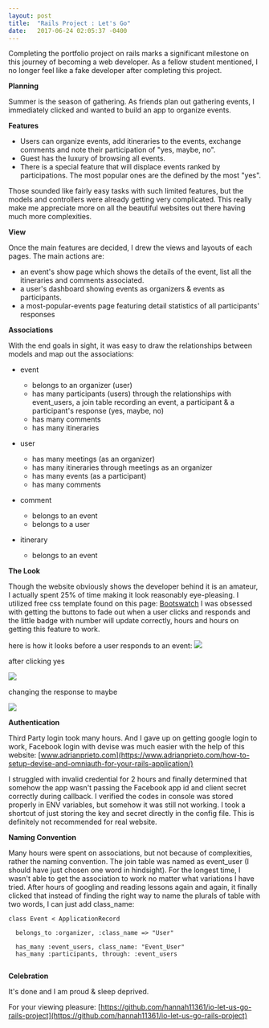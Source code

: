 ```yaml
---
layout: post
title:  "Rails Project : Let's Go"
date:   2017-06-24 02:05:37 -0400
---
```



Completing the portfolio project on rails marks a significant milestone on this journey of becoming a web developer.  As a fellow student mentioned, I no longer feel like a fake developer after completing this project.  

**Planning**

Summer is the season of gathering.  As friends plan out gathering events, I immediately clicked and wanted to build an app to organize events. 

**Features**

- Users can organize events, add itineraries to the events, exchange comments and note their participation of "yes, maybe, no".  
- Guest has the luxury of browsing all events. 
- There is a special feature that will displace events ranked by participations.  The most popular ones are the defined by the most "yes".  

Those sounded like fairly easy tasks with such limited features, but the models and controllers were already getting very complicated.  This really make me appreciate more on all the beautiful websites out there having much more complexities.

**View**

Once the main features are decided, I drew the views and layouts of each pages.  The main actions are:
- an event's show page which shows the details of the event, list all the itineraries and comments associated.
- a user's dashboard showing events as organizers & events as participants.
- a most-popular-events page featuring detail statistics of all participants' responses

**Associations**

With the end goals in sight, it was easy to draw the relationships between models and map out the associations:

- event 
     - belongs to an organizer (user)
     - has many participants (users) through the relationships with event_users, a join table recording an event, a participant & a participant's response (yes, maybe, no)
     - has many comments
     - has many itineraries
     
- user
     - has many meetings (as an organizer)
     - has many itineraries through meetings as an organizer
     - has many events (as a participant)
     - has many comments

- comment
     - belongs to an event
     - belongs to a user

- itinerary
     - belongs to an event

**The Look**

Though the website obviously shows the developer behind it is an amateur, I actually spent 25% of time making it look reasonably eye-pleasing.  I utilized free css template found on this page:
[Bootswatch](https://bootswatch.com/simplex/)
I was obsessed with getting the buttons to fade out when a user clicks and responds and the little badge with number will update correctly, hours and hours on getting this feature to work.

here is how it looks before a user responds to an event:
![](http://i.imgur.com/g2QzDhG.png)

after clicking yes

![](http://i.imgur.com/73r1CjX.png)

changing the response to maybe

![](http://i.imgur.com/DJyRvqN.png)

**Authentication**

Third Party login took many hours. And I gave up on getting google login to work, Facebook login with devise was much easier with the help of this website:
[www.adrianprieto.com](https://www.adrianprieto.com/how-to-setup-devise-and-omniauth-for-your-rails-application/)

I struggled with invalid credential for 2 hours and finally determined that somehow the app wasn't passing the Facebook app id and client secret correctly during callback.  I verified the codes in console was stored properly in ENV variables, but somehow it was still not working. I took a shortcut of just storing the key and secret directly in the config file. This is definitely not recommended for real website.

**Naming Convention**

Many hours were spent on associations, but not because of complexities, rather the naming convention.  The join table was named as event_user (I should have just chosen one word in hindsight).  For the longest time, I wasn't able to get the association to work no matter what variations I have tried.  After hours of googling and reading lessons again and again, it finally clicked that instead of finding the right way to name the plurals of table with two words, I can just add class_name:

```
class Event < ApplicationRecord
  
  belongs_to :organizer, :class_name => "User"
  
  has_many :event_users, class_name: "Event_User"
  has_many :participants, through: :event_users
	
```

**Celebration**

It's done and I am proud & sleep deprived.

For your viewing pleasure: [https://github.com/hannah11361/io-let-us-go-rails-project](https://github.com/hannah11361/io-let-us-go-rails-project)




      
